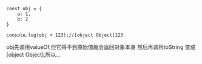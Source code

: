 ```
const obj = {
    a: 1,
    b: 2
}

console.log(obj + 123);//[object Object]123
```

obj先调用valueOf,但它得不到原始值就会返回对象本身
然后再调用toString 变成 [object Object],所以...